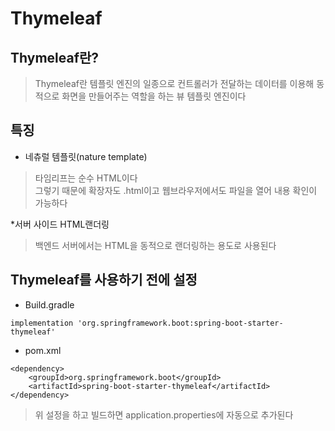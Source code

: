 # Thymeleaf

## Thymeleaf란?
>Thymeleaf란 템플릿 엔진의 일종으로 컨트롤러가 전달하는 데이터를 이용해 동적으로 화면을 만들어주는 역할을 하는 뷰 템플릿 엔진이다

## 특징
* 네츄럴 템플릿(nature template)
>타임리프는 순수 HTML이다  
>그렇기 때문에 확장자도 .html이고 웹브라우저에서도 파일을 열어 내용 확인이 가능하다

*서버 사이드 HTML랜더링 
>백엔드 서버에서는 HTML을 동적으로 랜더링하는 용도로 사용된다

## Thymeleaf를 사용하기 전에 설정
* Build.gradle
```
implementation 'org.springframework.boot:spring-boot-starter-thymeleaf' 
```

* pom.xml
```
<dependency>
    <groupId>org.springframework.boot</groupId>
    <artifactId>spring-boot-starter-thymeleaf</artifactId>
</dependency>
```
>위 설정을 하고 빌드하면 application.properties에 자동으로 추가된다